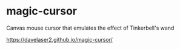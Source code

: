 # magic-cursor
Canvas mouse cursor that emulates the effect of Tinkerbell's wand

https://davelaser2.github.io/magic-cursor/
